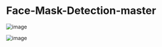 # Face-Mask-Detection-master

![image](https://github.com/dharavathramdas101/Face-Mask-Detection-master/blob/main/Frame%2010-04-2023%2010_25_55.png)


![image](https://github.com/dharavathramdas101/Face-Mask-Detection-master/blob/main/Frame%2010-04-2023%2010_26_12.png)
